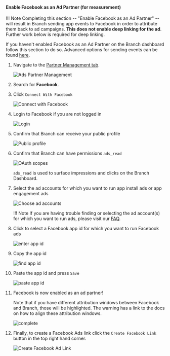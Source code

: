 #### Enable Facebook as an Ad Partner (for measurement)

!!! Note
    Completing this section -- "Enable Facebook as an Ad Partner" -- will result in Branch sending app events to Facebook in order to attribute them back to ad campaigns. **This does not enable deep linking for the ad**. Further work below is required for deep linking.

If you haven't enabled Facebook as an Ad Partner on the Branch dashboard follow this section to do so. Advanced options for sending events can be found [here](/deep-linked-ads/facebook-ads-faq/#facebook-mmp-event-options).

1. Navigate to the [Partner Management tab](https://dashboard.branch.io/ads/partner-management).

    ![Ads Partner Management](/_assets/img/ingredients/deep-linked-ads/enable-facebook-ad-partner/ads-partner-management.png)

1. Search for **Facebook**.

1. Click `Connect With Facebook`

    ![Connect with Facebook](/_assets/img/ingredients/deep-linked-ads/enable-facebook-ad-partner/1-connect.png)

1. Login to Facebook if you are not logged in

    ![Login](/_assets/img/ingredients/deep-linked-ads/enable-facebook-ad-partner/2-login.png)

1. Confirm that Branch can receive your public profile

    ![Public profile](/_assets/img/ingredients/deep-linked-ads/enable-facebook-ad-partner/3-profile.png)

1. Confirm that Branch can have permissions `ads_read`

    ![OAuth scopes](/_assets/img/ingredients/deep-linked-ads/enable-facebook-ad-partner/4-scopes.png)

 	`ads_read` is used to surface impressions and clicks on the Branch Dashboard.

1. Select the ad accounts for which you want to run app install ads or app engagement ads

    ![Choose ad accounts](/_assets/img/ingredients/deep-linked-ads/enable-facebook-ad-partner/5-adaccounts.png)

    !!! Note
        If you are having trouble finding or selecting the ad account(s) for which you want to run ads, please visit our [FAQ](/deep-linked-ads/facebook-ads-faq/#im-having-problems-finding-or-choosing-the-correct-ad-accounts).

1. Click to select a Facebook app id for which you want to run Facebook ads

    ![enter app id](/_assets/img/ingredients/deep-linked-ads/enable-facebook-ad-partner/6-app-1.png)

1. Copy the app id

    ![find app id](/_assets/img/ingredients/deep-linked-ads/enable-facebook-ad-partner/7-app-2.png)

1. Paste the app id and press `Save`

    ![paste app id](/_assets/img/ingredients/deep-linked-ads/enable-facebook-ad-partner/8-app-3.png)

1. Facebook is now enabled as an ad partner!

	Note that if you have different attribution windows between Facebook and Branch, those will be highlighted. The warning has a link to the docs on how to align these attribution windows.

    ![complete](/_assets/img/ingredients/deep-linked-ads/enable-facebook-ad-partner/9-complete.png)

1. Finally, to create a Facebook Ads link click the `Create Facebook Link` button in the top right hand corner.

    ![Create Facebook Ad Link](/_assets/img/ingredients/deep-linked-ads/enable-facebook-ad-partner/create-facebook-link.png)

